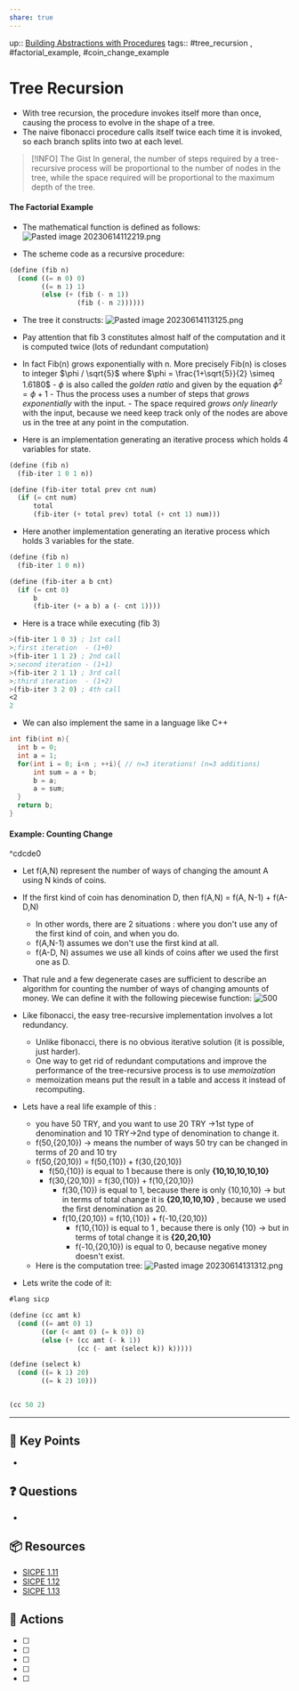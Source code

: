 ```yaml
---
share: true
---
```

up:: [Building Abstractions with Procedures](./Building%20Abstractions%20with%20Procedures.md)
tags:: #tree_recursion , #factorial_example, #coin_change_example

# Tree Recursion
- With tree recursion, the procedure invokes itself more than once, causing the process to evolve in the shape of a tree.
- The naive fibonacci procedure calls itself twice each time it is invoked, so each branch splits into two at each level.

>[!INFO] The Gist
>In general, the number of steps required by a tree-recursive process will be proportional to the number of nodes in the tree, while the space required will be proportional to the maximum depth of the tree.

#### The Factorial Example
- The mathematical function is defined as follows:
![Pasted image 20230614112219.png](./40-referenceVAULTS/Resource%20Library/Images/Pasted%20image%2020230614112219.png)

- The scheme code as a recursive procedure:
```Scheme
(define (fib n)
  (cond ((= n 0) 0)
        ((= n 1) 1)
        (else (+ (fib (- n 1)) 
			     (fib (- n 2))))))
```

- The tree it constructs:
![Pasted image 20230614113125.png](./40-referenceVAULTS/Resource%20Library/Images/Pasted%20image%2020230614113125.png)
- Pay attention that fib 3 constitutes almost half of the computation and it is computed twice (lots of redundant computation) 
- In fact Fib(n) grows exponentially with n. More precisely Fib(n) is closes to integer $\phi / \sqrt{5}$ where $\phi = \frac{1+\sqrt{5}}{2} \simeq 1.6180$
		- $\phi$ is also called the *golden ratio* and given by the equation $\phi ^{2}  = \phi +1$
		- Thus the process uses a number of steps that *grows exponentially* with the input.
		- The space required *grows only linearly* with the input, because we need keep track only of the nodes are above us in the tree at any point in the computation.

- Here is an  implementation generating an iterative process which holds 4 variables for state.
```Scheme
(define (fib n)
  (fib-iter 1 0 1 n))

(define (fib-iter total prev cnt num)
  (if (= cnt num)
      total
      (fib-iter (+ total prev) total (+ cnt 1) num)))
```

- Here another  implementation generating an iterative process which holds 3 variables for the state.
```Scheme
(define (fib n)
  (fib-iter 1 0 n))

(define (fib-iter a b cnt)
  (if (= cnt 0)
      b
      (fib-iter (+ a b) a (- cnt 1))))
```
- Here is a trace while executing (fib 3)
```Scheme
>(fib-iter 1 0 3) ; 1st call
>;first iteration  - (1+0)
>(fib-iter 1 1 2) ; 2nd call
>;second iteration - (1+1)
>(fib-iter 2 1 1) ; 3rd call
>;third iteration  - (1+2)
>(fib-iter 3 2 0) ; 4th call
<2
2
```
- We can also implement the same in a language like C++
```C++
int fib(int n){
  int b = 0;
  int a = 1;
  for(int i = 0; i<n ; ++i){ // n=3 iterations! (n=3 additions)
	  int sum = a + b;
	  b = a;
	  a = sum;
  }
  return b;
}
```

#### Example: Counting Change

^cdcde0

- Let f(A,N) represent the number of ways of changing the amount A using N kinds of coins.
- If the first kind of coin has denomination D, then f(A,N) = f(A, N-1) + f(A-D,N)
	- In other words, there are 2 situations : where you don't use any of the first kind of coin, and when you do.
	- f(A,N-1) assumes we don't use the first kind at all.
	- f(A-D, N) assumes we use all kinds of coins after we used the first one as D.
- That rule and a few degenerate cases are sufficient to describe an algorithm for counting the number of ways of changing amounts of money. We can define it with the following piecewise function:
		![500](./40-referenceVAULTS/Resource%20Library/Images/Pasted%20image%2020230614120525.png)
- Like fibonacci, the easy tree-recursive implementation involves a lot redundancy.
	- Unlike fibonacci, there is no obvious iterative solution (it is possible, just harder).
	- One way to get rid of redundant computations and improve the performance of the tree-recursive process is to use *memoization*
	- memoization means put the result in a table and access it instead of recomputing.

- Lets have a real life example of this : 
	- you have 50 TRY, and you want to use 20 TRY ->1st type of denomination and 10 TRY->2nd type of denomination to change it.
	- f(50,{20,10}) -> means the number of ways 50 try can be changed in terms of 20 and 10 try
	- f(50,{20,10}) = f(50,{10}) + f(30,{20,10})
		- f(50,{10}) is equal to 1 because there is only **{10,10,10,10,10}**
		- f(30,{20,10}) = f(30,{10}) + f(10,{20,10})
			- f(30,{10}) is equal to 1, because there is only {10,10,10} ->  but in terms of total change it is **{20,10,10,10}** , because we used the first denomination as 20.
			- f(10,{20,10}) = f(10,{10}) + f(-10,{20,10})
				- f(10,{10}) is equal to 1 , because there is only {10} -> but in terms of total change it is **{20,20,10}**
				- f(-10,{20,10}) is equal to 0, because negative money doesn't exist.
	 - Here is the computation tree:
	 ![Pasted image 20230614131312.png](./40-referenceVAULTS/Resource%20Library/Images/Pasted%20image%2020230614131312.png)
- Lets write the code of it:
```Scheme
#lang sicp

(define (cc amt k)
  (cond ((= amt 0) 1)
        ((or (< amt 0) (= k 0)) 0)
        (else (+ (cc amt (- k 1))
                 (cc (- amt (select k)) k)))))

(define (select k)
  (cond ((= k 1) 20)
        ((= k 2) 10)))


(cc 50 2)
```
---

## 🔑 Key Points
- 
## ❓ Questions
- 
## 📦 Resources
- [SICPE 1.11](./SICPE%201.11.md)
- [SICPE 1.12](./SICPE%201.12.md)
- [SICPE 1.13](./SICPE%201.13.md)
## 🎯 Actions
- [ ] 
- [ ] 
- [ ] 
- [ ] 
- [ ] 